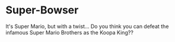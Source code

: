 # Super-Bowser
It's Super Mario, but with a twist... Do you think you can defeat the infamous Super Mario Brothers as the Koopa King??
